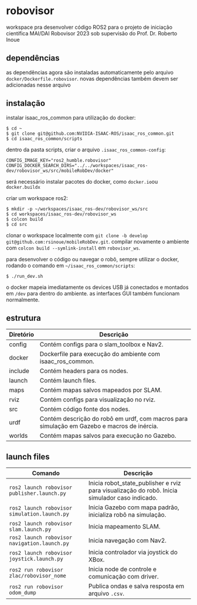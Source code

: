 # robovisor
workspace pra desenvolver código ROS2 para o projeto de iniciação científica MAI/DAI Robovisor 
2023 sob supervisão do Prof. Dr. Roberto Inoue

## dependências

as dependências agora são instaladas automaticamente pelo arquivo ```docker/Dockerfile.robovisor```.
novas dependências também devem ser adicionadas nesse arquivo

## instalação

instalar isaac_ros_common para utilização do docker:
```
$ cd ~
$ git clone git@github.com:NVIDIA-ISAAC-ROS/isaac_ros_common.git
$ cd isaac_ros_common/scripts
```

dentro da pasta scripts, criar o arquivo ```.isaac_ros_common-config```:
```
CONFIG_IMAGE_KEY="ros2_humble.robovisor"
CONFIG_DOCKER_SEARCH_DIRS="../../workspaces/isaac_ros-dev/robovisor_ws/src/mobileRobDev/docker"
```

será necessário instalar pacotes do docker, como ```docker.io```ou ```docker.buildx```

criar um workspace ros2:
```
$ mkdir -p ~/workspaces/isaac_ros-dev/robovisor_ws/src
$ cd workspaces/isaac_ros-dev/robovisor_ws
$ colcon build
$ cd src
```
clonar o workspace localmente com ```git clone -b develop git@github.com:rsinoue/mobileRobDev.git```.
compilar novamente o ambiente com ```colcon build --symlink-install``` em ```robovisor_ws```.

para desenvolver o código ou navegar o robô, sempre utilizar o docker, rodando o comando em
```~/isaac_ros_common/scripts```:
```
$ ./run_dev.sh
```
o docker mapeia imediatamente os devices USB já conectados e montados em ```/dev``` para dentro 
do ambiente. as interfaces GUI também funcionam normalmente.

## estrutura

| Diretório | Descrição |
|-----------|-----------|
| config    | Contém configs para o slam_toolbox e Nav2. |
| docker    | Dockerfile para execução do ambiente com isaac_ros_common. |
| include   | Contém headers para os nodes. |
| launch    | Contém launch files. |
| maps      | Contém mapas salvos mapeados por SLAM. |
| rviz      | Contém configs para visualização no rviz. |
| src       | Contém código fonte dos nodes. |
| urdf      | Contém descrição do robô em urdf, com macros para simulação em Gazebo e macros de inércia. |
| worlds    | Contém mapas salvos para execução no Gazebo. |

## launch files

| Comando | Descrição |
|---------|-----------|
| `ros2 launch robovisor publisher.launch.py` | Inicia robot_state_publisher e rviz para visualização do robô. Inicia simulador caso indicado. |
| `ros2 launch robovisor simulation.launch.py` | Inicia Gazebo com mapa padrão, inicializa robô na simulação. |
| `ros2 launch robovisor slam.launch.py` | Inicia mapeamento SLAM. |
| `ros2 launch robovisor navigation.launch.py` | Inicia navegação com Nav2. |
| `ros2 launch robovisor joystick.launch.py` | Inicia controlador via joystick do XBox. |
| `ros2 run robovisor zlac/robovisor_nome` | Inicia node de controle e comunicação com driver. |
| `ros2 run robovisor odom_dump` | Publica ondas e salva resposta em arquivo `.csv`. |
